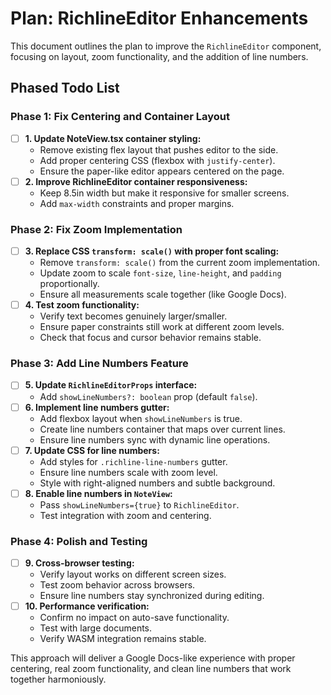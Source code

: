 # Plan: RichlineEditor Enhancements

This document outlines the plan to improve the `RichlineEditor` component, focusing on layout, zoom functionality, and the addition of line numbers.

## Phased Todo List

### Phase 1: Fix Centering and Container Layout
- [ ] **1. Update NoteView.tsx container styling:**
    - Remove existing flex layout that pushes editor to the side.
    - Add proper centering CSS (flexbox with `justify-center`).
    - Ensure the paper-like editor appears centered on the page.
- [ ] **2. Improve RichlineEditor container responsiveness:**
    - Keep 8.5in width but make it responsive for smaller screens.
    - Add `max-width` constraints and proper margins.

### Phase 2: Fix Zoom Implementation
- [ ] **3. Replace CSS `transform: scale()` with proper font scaling:**
    - Remove `transform: scale()` from the current zoom implementation.
    - Update zoom to scale `font-size`, `line-height`, and `padding` proportionally.
    - Ensure all measurements scale together (like Google Docs).
- [ ] **4. Test zoom functionality:**
    - Verify text becomes genuinely larger/smaller.
    - Ensure paper constraints still work at different zoom levels.
    - Check that focus and cursor behavior remains stable.

### Phase 3: Add Line Numbers Feature
- [ ] **5. Update `RichlineEditorProps` interface:**
    - Add `showLineNumbers?: boolean` prop (default `false`).
- [ ] **6. Implement line numbers gutter:**
    - Add flexbox layout when `showLineNumbers` is true.
    - Create line numbers container that maps over current lines.
    - Ensure line numbers sync with dynamic line operations.
- [ ] **7. Update CSS for line numbers:**
    - Add styles for `.richline-line-numbers` gutter.
    - Ensure line numbers scale with zoom level.
    - Style with right-aligned numbers and subtle background.
- [ ] **8. Enable line numbers in `NoteView`:**
    - Pass `showLineNumbers={true}` to `RichlineEditor`.
    - Test integration with zoom and centering.

### Phase 4: Polish and Testing
- [ ] **9. Cross-browser testing:**
    - Verify layout works on different screen sizes.
    - Test zoom behavior across browsers.
    - Ensure line numbers stay synchronized during editing.
- [ ] **10. Performance verification:**
    - Confirm no impact on auto-save functionality.
    - Test with large documents.
    - Verify WASM integration remains stable.

This approach will deliver a Google Docs-like experience with proper centering, real zoom functionality, and clean line numbers that work together harmoniously.